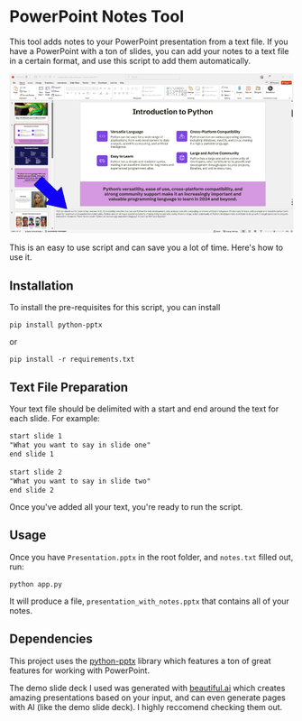 # PowerPoint Notes Tool

This tool adds notes to your PowerPoint presentation from a text file. If you have a PowerPoint with a ton of slides, you can add your notes to a text file in a certain format, and use this script to add them automatically. 

![PowerPoint Notes Tool](https://github.com/JeremyMorgan/PowerPointNotesTool/blob/main/demo.png)

This is an easy to use script and can save you a lot of time. Here's how to use it. 

## Installation

To install the pre-requisites for this script, you can install

```
pip install python-pptx
```

or 

```
pip install -r requirements.txt
```

## Text File Preparation

Your text file should be delimited with a start and end around the text for each slide. For example:

```
start slide 1
"What you want to say in slide one"
end slide 1

start slide 2
"What you want to say in slide two"
end slide 2
```

Once you've added all your text, you're ready to run the script. 


## Usage

Once you have `Presentation.pptx` in the root folder, and `notes.txt` filled out, run:

```
python app.py
```

It will produce a file, `presentation_with_notes.pptx` that contains all of your notes. 


## Dependencies

This project uses the [python-pptx](https://python-pptx.readthedocs.io/en/latest/) library which features a ton of great features for working with PowerPoint. 

The demo slide deck I used was generated with [beautiful.ai](https://www.beautiful.ai/) which creates amazing presentations based on your input, and can even generate pages with AI (like the demo slide deck). I highly reccomend checking them out. 


